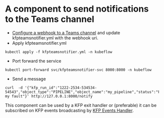 # A component to send notifications to the Teams channel

* [Configure a webhook to a Teams channel](https://outlook.office.com/webhook/a315bacc-7165-47a2-8d6a-41eea6eab577@72f988bf-86f1-41af-91ab-2d7cd011db47/IncomingWebhook/a01d08fe51dd40b1bbfa2734e9e369af/e7c72e9f-4c72-4fa5-a1d2-c88bbdd65b5e) and update kfpteamsnotifier.yml with the webhook uri.
* Apply kfpteamsnotifier.yml
```
kubectl apply -f kfpteamsnotifier.yml -n kubeflow
```
* Port forward the service 
```
kubectl port-forward svc/kfpteamsnotifier-svc 8000:8000 -n kubeflow
```
* Send a message 
 ```
 curl  -d '{"kfp_run_id":"1222-2534-534534-54543","object_type":"PIPELINE","object_name":"my_pipeline","status":"Failed","message":"It's my fault"}' http://127.0.0.1:8000/notify
 ```

 This component can be used by a KFP exit handler or (preferable) it can be subscribed on KFP events broadcasting by [KFP Events Handler](https://github.com/kaizentm/kfp-event-handler).